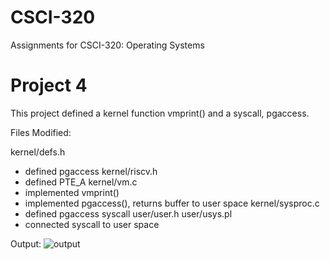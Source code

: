 # CSCI-320
Assignments for CSCI-320: Operating Systems

# Project 4

This project defined a kernel function vmprint() and a syscall, pgaccess.

Files Modified:

kernel/defs.h
- defined pgaccess
kernel/riscv.h
- defined PTE_A
kernel/vm.c
- implemented vmprint()
- implemented pgaccess(), returns buffer to user space
kernel/sysproc.c
- defined pgaccess syscall
user/user.h
user/usys.pl
- connected syscall to user space

Output:
![output](https://github.com/gavosb/CSCI-320/assets/75707967/e86eb82b-0674-409c-b58f-2c5ddd199f34)
